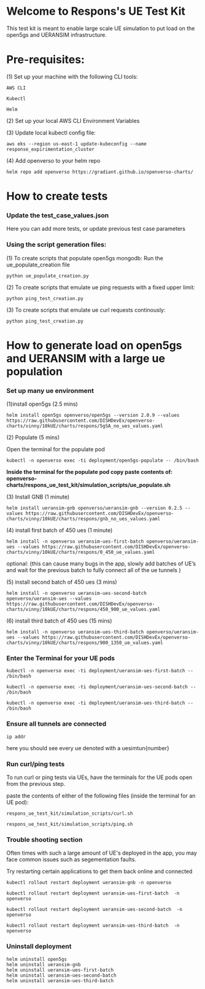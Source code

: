 # Welcome to Respons's UE Test Kit

This test kit is meant to enable large scale UE simulation to put load on the open5gs and UERANSIM infrastructure.   

# Pre-requisites:
(1) Set up your machine with the following CLI tools:

    AWS CLI

    Kubectl

    Helm

(2) Set up your local AWS CLI Environment Variables

(3) Update local kubectl config file:

```console
aws eks --region us-east-1 update-kubeconfig --name response_expirimentation_cluster
```

(4) Add openverso to your helm repo
```console
helm repo add openverso https://gradiant.github.io/openverso-charts/
```

# How to create tests

### Update the test_case_values.json
Here you can add more tests, or update previous test case parameters

### Using the script generation files:

(1) To create scripts that populate open5gs mongodb:
    Run the ue_populate_creation file 
```console
python ue_populate_creation.py
```
    
(2) To create scripts that emulate ue ping requests with a fixed upper limit:
```console
python ping_test_creation.py
```
    
(3) To create scripts that emulate ue curl requests continously:
```console
python ping_test_creation.py
```

# How to generate load on open5gs and UERANSIM with a large ue population

### Set up many ue environment

(1)install open5gs (2.5 mins)
```console
helm install open5gs openverso/open5gs --version 2.0.9 --values https://raw.githubusercontent.com/DISHDevEx/openverso-charts/vinny/10kUE/charts/respons/5gSA_no_ues_values.yaml
```
(2) Populate (5 mins)

Open the terminal for the populate pod

```console
kubectl -n openverso exec -ti deployment/open5gs-populate -- /bin/bash
```

**Inside the terminal for the populate pod copy paste contents of:  openverso-charts/respons_ue_test_kit/simulation_scripts/ue_populate.sh**

(3) Install GNB (1 minute)
```console
helm install ueransim-gnb openverso/ueransim-gnb --version 0.2.5 --values https://raw.githubusercontent.com/DISHDevEx/openverso-charts/vinny/10kUE/charts/respons/gnb_no_ues_values.yaml
```
(4) install first batch of 450 ues	(1 minute)
```console
helm install -n openverso ueransim-ues-first-batch openverso/ueransim-ues --values https://raw.githubusercontent.com/DISHDevEx/openverso-charts/vinny/10kUE/charts/respons/0_450_ue_values.yaml
```

optional: (this can cause many bugs in the app, slowly add batches of UE’s and wait for the previous batch to fully connect all of the ue tunnels )

(5) install second batch of 450 ues (3 mins)
```console
helm install -n openverso ueransim-ues-second-batch openverso/ueransim-ues --values https://raw.githubusercontent.com/DISHDevEx/openverso-charts/vinny/10kUE/charts/respons/450_900_ue_values.yaml
```

(6) install third batch of 450 ues (15 mins)
```console
helm install -n openverso ueransim-ues-third-batch openverso/ueransim-ues --values https://raw.githubusercontent.com/DISHDevEx/openverso-charts/vinny/10kUE/charts/respons/900_1350_ue_values.yaml
```

### Enter the Terminal for your UE pods
```console
kubectl -n openverso exec -ti deployment/ueransim-ues-first-batch -- /bin/bash

kubectl -n openverso exec -ti deployment/ueransim-ues-second-batch -- /bin/bash

kubectl -n openverso exec -ti deployment/ueransim-ues-third-batch -- /bin/bash
```

### Ensure all tunnels are connected
```console
ip addr
```
here you should see every ue denoted with a uesimtun{number}

### Run curl/ping tests
To run curl or ping tests via UEs, have the terminals for the UE pods open from the previous step. 

paste the contents of either of the following files (inside the terminal for an UE pod):

```console
respons_ue_test_kit/simulation_scripts/curl.sh

respons_ue_test_kit/simulation_scripts/ping.sh
```


### Trouble shooting section
Often times with such a large amount of UE's deployed in the app, you may face common issues such as segementation faults. 

Try restarting certain applications to get them back online and connected 

```console
kubectl rollout restart deployment ueransim-gnb -n openverso

kubectl rollout restart deployment ueransim-ues-first-batch  -n openverso

kubectl rollout restart deployment ueransim-ues-second-batch  -n openverso

kubectl rollout restart deployment ueransim-ues-third-batch  -n openverso
```

### Uninstall deployment
```console
helm uninstall open5gs
helm uninstall ueransim-gnb
helm uninstall ueransim-ues-first-batch
helm uninstall ueransim-ues-second-batch
helm uninstall ueransim-ues-third-batch
```